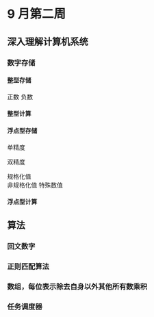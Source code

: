 # 9 月第二周

## 深入理解计算机系统

### 数字存储

#### 整型存储

正数
负数

#### 整型计算

#### 浮点型存储

单精度

双精度

规格化值  
非规格化值
特殊数值

#### 浮点型计算

## 算法

### 回文数字

### 正则匹配算法

### 数组，每位表示除去自身以外其他所有数乘积

### 任务调度器
